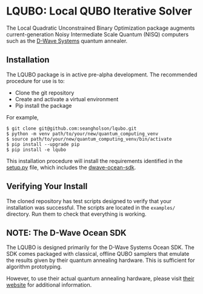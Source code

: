 # LQUBO: Local QUBO Iterative Solver

The Local Quadratic Unconstrained Binary Optimization  package augments 
current-generation Noisy Intermediate Scale Quantum (NISQ) computers
such as the [D-Wave Systems](https://www.dwavesys.com/) quantum 
annealer.

## Installation

The LQUBO package is in active pre-alpha development.  The recommended
procedure for use is to:

* Clone the git repository
* Create and activate a virtual environment
* Pip install the package

For example,

    $ git clone git@github.com:seangholson/lqubo.git
    $ python -m venv path/to/your/new/quantum_computing_venv
    $ source path/to/your/new/quantum_computing_venv/bin/activate
    $ pip install --upgrade pip
    $ pip install -e lqubo

This installation procedure will install the requirements identified in
the 
[setup.py](https://github.com/seangholson/lqubo/blob/master/setup.py)
file, which includes the 
[dwave-ocean-sdk](https://github.com/dwavesystems/dwave-ocean-sdk).  

## Verifying Your Install

The cloned repository has test scripts designed to verify that your 
installation was successful.  The scripts are located in the `examples/`
directory.  Run them to check that everything is working.  

## NOTE: The D-Wave Ocean SDK

The LQUBO is designed primarily for the D-Wave Systems Ocean SDK.  The
SDK comes packaged with classical, offline QUBO samplers that emulate
the results given by their quantum annealing hardware.  This is 
sufficient for algorithm prototyping.  

However, to use their actual quantum annealing hardware, please visit 
[their website](https://docs.ocean.dwavesys.com/en/latest/getting_started.html#gs) 
for  additional information.
